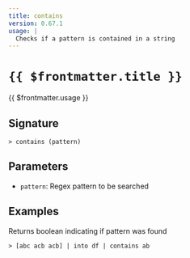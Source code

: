 ```yaml
---
title: contains
version: 0.67.1
usage: |
  Checks if a pattern is contained in a string
---
```


# <code>{{ $frontmatter.title }}</code>

<div style='white-space: pre-wrap;'>{{ $frontmatter.usage }}</div>

## Signature

```> contains (pattern)```

## Parameters

 -  `pattern`: Regex pattern to be searched

## Examples

Returns boolean indicating if pattern was found
```shell
> [abc acb acb] | into df | contains ab
```
